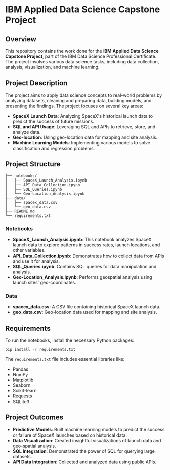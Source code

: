 # IBM Applied Data Science Capstone Project

## Overview

This repository contains the work done for the **IBM Applied Data Science Capstone Project**, part of the IBM Data Science Professional Certificate. The project involves various data science tasks, including data collection, analysis, visualization, and machine learning.

## Project Description

The project aims to apply data science concepts to real-world problems by analyzing datasets, cleaning and preparing data, building models, and presenting the findings. The project focuses on several key areas:

- **SpaceX Launch Data**: Analyzing SpaceX's historical launch data to predict the success of future missions.
- **SQL and API Usage**: Leveraging SQL and APIs to retrieve, store, and analyze data.
- **Geo-location**: Using geo-location data for mapping and site analysis.
- **Machine Learning Models**: Implementing various models to solve classification and regression problems.

## Project Structure

```
├── notebooks/
│   ├── SpaceX_Launch_Analysis.ipynb
│   ├── API_Data_Collection.ipynb
│   ├── SQL_Queries.ipynb
│   └── Geo-Location_Analysis.ipynb
├── data/
│   ├── spacex_data.csv
│   └── geo_data.csv
├── README.md
└── requirements.txt
```

### Notebooks

- **SpaceX_Launch_Analysis.ipynb**: This notebook analyzes SpaceX launch data to explore patterns in success rates, launch locations, and other variables.
- **API_Data_Collection.ipynb**: Demonstrates how to collect data from APIs and use it for analysis.
- **SQL_Queries.ipynb**: Contains SQL queries for data manipulation and analysis.
- **Geo-Location_Analysis.ipynb**: Performs geospatial analysis using launch sites' geo-coordinates.

### Data

- **spacex_data.csv**: A CSV file containing historical SpaceX launch data.
- **geo_data.csv**: Geo-location data used for mapping and site analysis.

## Requirements

To run the notebooks, install the necessary Python packages:

```bash
pip install -r requirements.txt
```

The `requirements.txt` file includes essential libraries like:
- Pandas
- NumPy
- Matplotlib
- Seaborn
- Scikit-learn
- Requests
- SQLite3

## Project Outcomes

- **Predictive Models**: Built machine learning models to predict the success or failure of SpaceX launches based on historical data.
- **Data Visualization**: Created insightful visualizations of launch data and geo-spatial analysis.
- **SQL Integration**: Demonstrated the power of SQL for querying large datasets.
- **API Data Integration**: Collected and analyzed data using public APIs.


